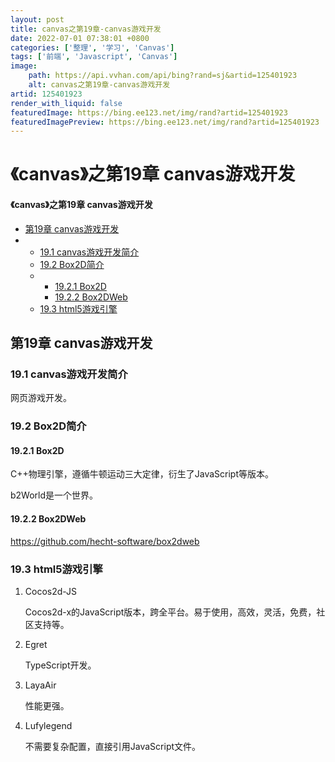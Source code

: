 ```yaml
---
layout: post
title: canvas之第19章-canvas游戏开发
date: 2022-07-01 07:38:01 +0800
categories: ['整理', '学习', 'Canvas']
tags: ['前端', 'Javascript', 'Canvas']
image:
    path: https://api.vvhan.com/api/bing?rand=sj&artid=125401923
    alt: canvas之第19章-canvas游戏开发
artid: 125401923
render_with_liquid: false
featuredImage: https://bing.ee123.net/img/rand?artid=125401923
featuredImagePreview: https://bing.ee123.net/img/rand?artid=125401923
---
```


# 《canvas》之第19章 canvas游戏开发

#### 《canvas》之第19章 canvas游戏开发

* [第19章 canvas游戏开发](#19_canvas_1)
* + [19.1 canvas游戏开发简介](#191_canvas_2)
  + [19.2 Box2D简介](#192_Box2D_4)
  + - [19.2.1 Box2D](#1921_Box2D_5)
    - [19.2.2 Box2DWeb](#1922_Box2DWeb_8)
  + [19.3 html5游戏引擎](#193_html5_10)

## 第19章 canvas游戏开发

### 19.1 canvas游戏开发简介

网页游戏开发。

### 19.2 Box2D简介

#### 19.2.1 Box2D

C++物理引擎，遵循牛顿运动三大定律，衍生了JavaScript等版本。
  
b2World是一个世界。

#### 19.2.2 Box2DWeb

https://github.com/hecht-software/box2dweb

### 19.3 html5游戏引擎

1. Cocos2d-JS
     
   Cocos2d-x的JavaScript版本，跨全平台。易于使用，高效，灵活，免费，社区支持等。
2. Egret
     
   TypeScript开发。
3. LayaAir
     
   性能更强。
4. Lufylegend
     
   不需要复杂配置，直接引用JavaScript文件。
